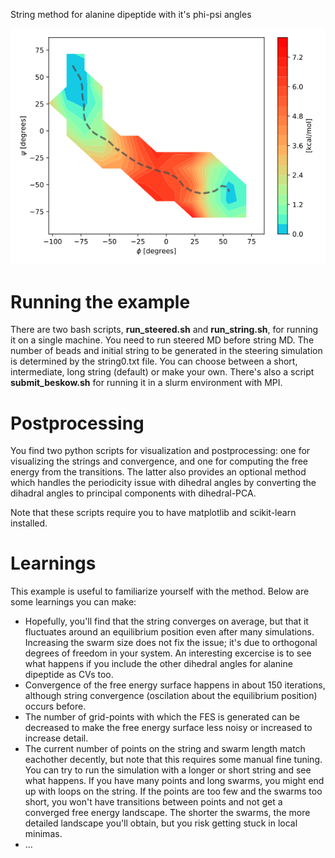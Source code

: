 String method for alanine dipeptide with it's phi-psi angles

![Image of string](../adp-free_energy_with-string.png)


# Running the example
There are two bash scripts, **run_steered.sh** and **run_string.sh**, for running it on a single machine. 
You need to run steered MD before string MD. 
The number of beads and initial string to be generated in the steering simulation is determined by the string0.txt file. You can choose between a short, intermediate, long string (default) or make your own.
There's also a script **submit_beskow.sh** for running it in a slurm environment with MPI.

# Postprocessing
You find two python scripts for visualization and postprocessing: one for visualizing the strings and convergence,
and one for computing the free energy from the transitions.
The latter also provides an optional method which handles the periodicity issue with dihedral angles by converting the dihadral angles to principal components with dihedral-PCA.

Note that these scripts require you to have matplotlib and scikit-learn installed.

# Learnings
This example is useful to familiarize yourself with the method. Below are some learnings you can make:

 * Hopefully, you'll find that the string converges on average, but that it fluctuates around an equilibrium position even after many simulations. 
 Increasing the swarm size does not fix the issue; it's due to orthogonal degrees of freedom in your system. An interesting excercise is to see what happens if you include the other dihedral angles for alanine dipeptide as CVs too. 
 * Convergence of the free energy surface happens in about 150 iterations, although string convergence (oscilation about the equilibrium position) occurs before. 
 * The number of grid-points with which the FES is generated can be decreased to make the free energy surface less noisy or increased to increase detail. 
 * The current number of points on the string and swarm length match eachother decently, but note that this requires some manual fine tuning. 
 You can try to run the simulation with a longer or short string and see what happens. 
 If you have many points and long swarms, you might end up with loops on the string. If the points are too few and the swarms too short, you won't have transitions between points and not get a converged free energy landscape. 
 The shorter the swarms, the more detailed landscape you'll obtain, but you risk getting stuck in local minimas. 
 * ...
